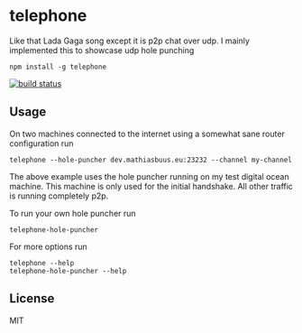 # telephone

Like that Lada Gaga song except it is p2p chat over udp.
I mainly implemented this to showcase udp hole punching

```
npm install -g telephone
```

[![build status](http://img.shields.io/travis/mafintosh/telephone.svg?style=flat)](http://travis-ci.org/mafintosh/telephone)

## Usage

On two machines connected to the internet using a somewhat sane router configuration run

```
telephone --hole-puncher dev.mathiasbuus.eu:23232 --channel my-channel
```

The above example uses the hole puncher running on my test digital ocean machine.
This machine is only used for the initial handshake. All other traffic is running completely p2p.

To run your own hole puncher run

```
telephone-hole-puncher
```

For more options run

```
telephone --help
telephone-hole-puncher --help
```

## License

MIT
